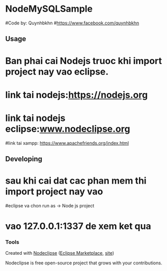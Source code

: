 

# NodeMySQLSample
#Code by: Quynhbkhn
#https://www.facebook.com/quynhbkhn


## Usage
 # Ban phai cai Nodejs truoc khi import project nay vao eclipse.
 # link tai nodejs:https://nodejs.org
 # link tai nodejs eclipse:www.nodeclipse.org
 #link tai xampp: https://www.apachefriends.org/index.html


## Developing
# sau khi cai dat cac phan mem thi import project nay vao
#eclipse va chon run as -> Node js project
# vao 127.0.0.1:1337 de xem ket qua


### Tools

Created with [Nodeclipse](https://github.com/Nodeclipse/nodeclipse-1)
 ([Eclipse Marketplace](http://marketplace.eclipse.org/content/nodeclipse), [site](http://www.nodeclipse.org))   

Nodeclipse is free open-source project that grows with your contributions.
